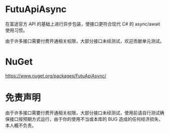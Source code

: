# FutuApiAsync 
在富途官方 API 的基础上进行异步包装，使接口更符合现代 C# 的 async/await 使用习惯。

由于许多接口需要付费开通相关权限，大部分接口未经测试，欢迎贡献单元测试。

# NuGet
https://www.nuget.org/packages/FutuApiAsync/

# 免责声明
由于许多接口需要付费开通相关权限，大部分接口未经测试，使用前请自行测试确保接口按预期方式运行，由于你的使用不当或本库的 BUG 造成的任何经济损失，本人概不负责。
